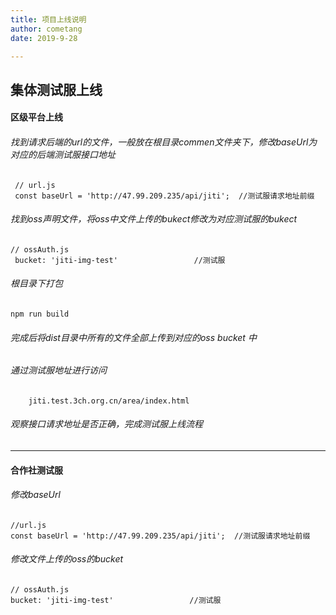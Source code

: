 ```yaml
---
title: 项目上线说明
author: cometang    
date: 2019-9-28

---
```


## 集体测试服上线

#### 区级平台上线

###### 找到请求后端的url的文件，一般放在根目录commen文件夹下，修改baseUrl为对应的后端测试服接口地址
     // url.js
     const baseUrl = 'http://47.99.209.235/api/jiti';  //测试服请求地址前缀

###### 找到oss声明文件，将oss中文件上传的bukect修改为对应测试服的bukect 
    
    // ossAuth.js
     bucket: 'jiti-img-test'                 //测试服
     
###### 根目录下打包
    
    npm run build               
    
###### 完成后将dist目录中所有的文件全部上传到对应的oss bucket 中
  
###### 通过测试服地址进行访问

        jiti.test.3ch.org.cn/area/index.html

###### 观察接口请求地址是否正确，完成测试服上线流程

<hr>

#### 合作社测试服

###### 修改baseUrl
    //url.js
    const baseUrl = 'http://47.99.209.235/api/jiti';  //测试服请求地址前缀


###### 修改文件上传的oss的bucket
    // ossAuth.js
    bucket: 'jiti-img-test'                 //测试服

######





